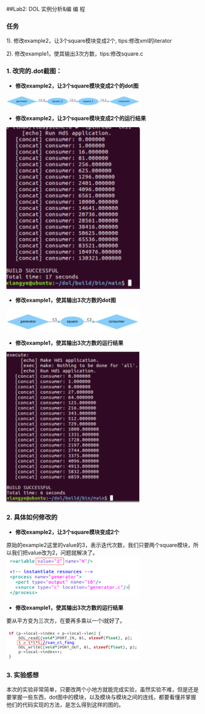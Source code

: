 ##Lab2: DOL 实例分析&编 编 程 

### 任务
1). 修改example2，让3个square模块变成2个, tips:修改xml的iterator

2). 修改example1，使其输出3次方数，tips:修改square.c


### **1. 改完的.dot截图：**
* **修改example2，让3个square模块变成2个的dot图**
 
<img src="https://raw.githubusercontent.com/xiangyeye/image/master/dot1.png" width = "350" alt="configure" />


* **修改example2，让3个square模块变成2个的运行结果**

 <img src="https://raw.githubusercontent.com/xiangyeye/image/master/result1.png" width = "350" alt="configure" />
 

* **修改example1，使其输出3次方数的dot图**

<img src="https://raw.githubusercontent.com/xiangyeye/image/master/dot2.png" width = "350" alt="configure" />


* **修改example1，使其输出3次方数的运行结果**

 <img src="https://raw.githubusercontent.com/xiangyeye/image/master/result2.png" width = "350" alt="configure" />
 

### **2. 具体如何修改的**
* **修改example2，让3个square模块变成2个**

原始的example2这里的value的3，表示迭代次数，我们只要两个square模块，所以我们把value改为2，问题就解决了。
<img src="https://raw.githubusercontent.com/xiangyeye/image/master/xiugai1.png" width = "350" alt="configure" />

* **修改example1，使其输出3次方数的运行结果**

要从平方变为三次方，在要再多乘以一个i就好了。

<img src="https://raw.githubusercontent.com/xiangyeye/image/master/xiugai2.png" width = "350" alt="configure" />


### **3. 实验感想**
本次的实验非常简单，只要改两个小地方就能完成实验，虽然实验不难，但是还是要掌握一些东西，dot图中的模块，以及模块与模块之间的连线，都要看懂并掌握他们的代码实现的方法，是怎么得到这样的图的。
